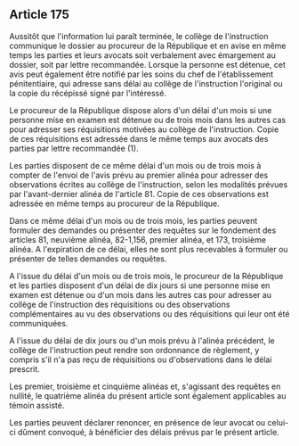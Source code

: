 Article 175
----
Aussitôt que l'information lui paraît terminée, le collège de l'instruction
communique le dossier au procureur de la République et en avise en même temps
les parties et leurs avocats soit verbalement avec émargement au dossier, soit
par lettre recommandée. Lorsque la personne est détenue, cet avis peut également
être notifié par les soins du chef de l'établissement pénitentiaire, qui adresse
sans délai au collège de l'instruction l'original ou la copie du récépissé signé
par l'intéressé.

Le procureur de la République dispose alors d'un délai d'un mois si une personne
mise en examen est détenue ou de trois mois dans les autres cas pour adresser
ses réquisitions motivées au collège de l'instruction. Copie de ces réquisitions
est adressée dans le même temps aux avocats des parties par lettre recommandée
(1).

Les parties disposent de ce même délai d'un mois ou de trois mois à compter de
l'envoi de l'avis prévu au premier alinéa pour adresser des observations écrites
au collège de l'instruction, selon les modalités prévues par l'avant-dernier
alinéa de l'article 81. Copie de ces observations est adressée en même temps au
procureur de la République.

Dans ce même délai d'un mois ou de trois mois, les parties peuvent formuler des
demandes ou présenter des requêtes sur le fondement des articles 81, neuvième
alinéa, 82-1,156, premier alinéa, et 173, troisième alinéa. A l'expiration de ce
délai, elles ne sont plus recevables à formuler ou présenter de telles demandes
ou requêtes.

A l'issue du délai d'un mois ou de trois mois, le procureur de la République et
les parties disposent d'un délai de dix jours si une personne mise en examen est
détenue ou d'un mois dans les autres cas pour adresser au collège de
l'instruction des réquisitions ou des observations complémentaires au vu des
observations ou des réquisitions qui leur ont été communiquées.

A l'issue du délai de dix jours ou d'un mois prévu à l'alinéa précédent, le
collège de l'instruction peut rendre son ordonnance de règlement, y compris s'il
n'a pas reçu de réquisitions ou d'observations dans le délai prescrit.

Les premier, troisième et cinquième alinéas et, s'agissant des requêtes en
nullité, le quatrième alinéa du présent article sont également applicables au
témoin assisté.

Les parties peuvent déclarer renoncer, en présence de leur avocat ou celui-ci
dûment convoqué, à bénéficier des délais prévus par le présent article.
